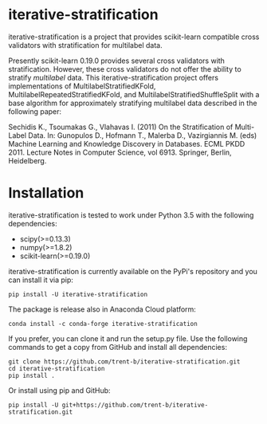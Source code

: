 # iterative-stratification
iterative-stratification is a project that provides scikit-learn compatible cross validators with stratification for multilabel data.

Presently scikit-learn 0.19.0 provides several cross validators with stratification. However, these cross validators do not offer the ability to stratify _multilabel_ data. This iterative-stratification project offers implementations of MultilabelStratifiedKFold, MultilabelRepeatedStratifiedKFold, and MultilabelStratifiedShuffleSplit with a base algorithm for approximately stratifying multilabel data described in the following paper:

Sechidis K., Tsoumakas G., Vlahavas I. (2011) On the Stratification of Multi-Label Data. In: Gunopulos D., Hofmann T., Malerba D., Vazirgiannis M. (eds) Machine Learning and Knowledge Discovery in Databases. ECML PKDD 2011. Lecture Notes in Computer Science, vol 6913. Springer, Berlin, Heidelberg.

# Installation
iterative-stratification is tested to work under Python 3.5 with the following dependencies:
- scipy(>=0.13.3)
- numpy(>=1.8.2)
- scikit-learn(>=0.19.0)

iterative-stratification is currently available on the PyPi's repository and you can install it via pip:
```
pip install -U iterative-stratification
```

The package is release also in Anaconda Cloud platform:
```
conda install -c conda-forge iterative-stratification
```

If you prefer, you can clone it and run the setup.py file. Use the following commands to get a copy from GitHub and install all dependencies:
```
git clone https://github.com/trent-b/iterative-stratification.git
cd iterative-stratification
pip install .
```

Or install using pip and GitHub:
```
pip install -U git+https://github.com/trent-b/iterative-stratification.git
```